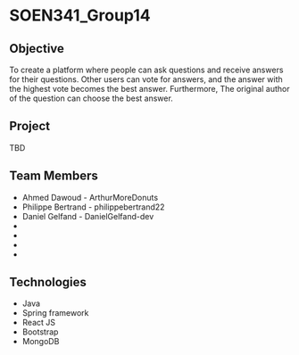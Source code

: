 # SOEN341_Group14

## Objective

To create a platform where people can ask questions and receive answers for their questions. Other users can vote for answers, and the answer with the highest vote becomes the best answer. Furthermore, The original author of the question can choose the best answer.

## Project

TBD

## Team Members

* Ahmed Dawoud - ArthurMoreDonuts
* Philippe Bertrand - philippebertrand22
* Daniel Gelfand - DanielGelfand-dev
*
*
*
*

## Technologies
* Java
* Spring framework
* React JS
* Bootstrap
* MongoDB
